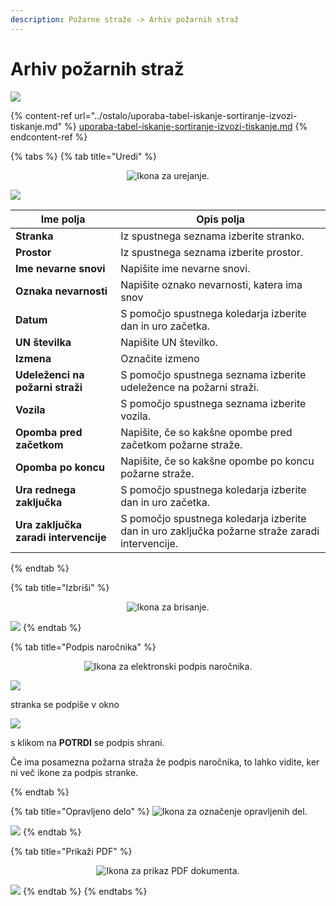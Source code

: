 ```yaml
---
description: Požarne straže -> Arhiv požarnih straž
---
```


# Arhiv požarnih straž

![](<../.gitbook/assets/Pozarne_straze_napovedane_arhiv_pogled (1).PNG>)

{% content-ref url="../ostalo/uporaba-tabel-iskanje-sortiranje-izvozi-tiskanje.md" %}
[uporaba-tabel-iskanje-sortiranje-izvozi-tiskanje.md](../ostalo/uporaba-tabel-iskanje-sortiranje-izvozi-tiskanje.md)
{% endcontent-ref %}

{% tabs %}
{% tab title="Uredi" %}
<div align="center"><img src="../.gitbook/assets/Knjiga_ikona_pisalo (5).png" alt="Ikona za urejanje."></div>

![](../.gitbook/assets/Pozarne_straze_napovedane_uredi.PNG)



| Ime polja                             | Opis polja                                                                                      |
| ------------------------------------- | ----------------------------------------------------------------------------------------------- |
| **Stranka**                           | Iz spustnega seznama izberite stranko.                                                          |
| **Prostor**                           | Iz spustnega seznama izberite prostor.                                                          |
| **Ime nevarne snovi**                 | Napišite ime nevarne snovi.                                                                     |
| **Oznaka nevarnosti**                 | Napišite oznako nevarnosti, katera ima snov                                                     |
| **Datum**                             | S pomočjo spustnega koledarja izberite dan in uro začetka.                                      |
| **UN številka**                       | Napišite UN številko.                                                                           |
| **Izmena**                            | Označite izmeno                                                                                 |
| **Udeleženci na požarni straži**      | S pomočjo spustnega seznama izberite udeležence na požarni straži.                              |
| **Vozila**                            | S pomočjo spustnega seznama izberite vozila.                                                    |
| **Opomba pred začetkom**              | Napišite, če so kakšne opombe pred začetkom požarne straže.                                     |
| **Opomba po koncu**                   | Napišite, če so kakšne opombe po koncu požarne straže.                                          |
| **Ura rednega zaključka**             | S pomočjo spustnega koledarja izberite dan in uro začetka.                                      |
| **Ura zaključka zaradi intervencije** | S pomočjo spustnega koledarja izberite dan in uro zaključka požarne straže zaradi intervencije. |




{% endtab %}

{% tab title="Izbriši" %}
<div align="center"><img src="../.gitbook/assets/Knjiga_ikona_izbris.png" alt="Ikona za brisanje."></div>

![](../.gitbook/assets/Pozarne_straze_napovedane_izbrisi.PNG)
{% endtab %}

{% tab title="Podpis naročnika" %}
<div align="center"><img src="../.gitbook/assets/podpis_ikona.png" alt="Ikona za elektronski podpis naročnika."></div>

![](<../.gitbook/assets/Pozarne_straze_napovedane_podpis_stranke (1).PNG>)

stranka se podpiše v okno

![](../.gitbook/assets/Pozarne_straze_napovedane_podpis_stranke2.PNG)

s klikom na **POTRDI** se podpis shrani.

Če ima posamezna požarna straža že podpis naročnika, to lahko vidite, ker ni več ikone za podpis stranke.

<div align="center"><img src="../.gitbook/assets/podpis_ikona2.png" alt=""></div>
{% endtab %}

{% tab title="Opravljeno delo" %}
![Ikona za označenje opravljenih del.](../.gitbook/assets/Knjiga_ikona_predogled.png)

![](../.gitbook/assets/Pozarne_straze_napovedane_opravljeno_delo.PNG)
{% endtab %}

{% tab title="Prikaži PDF" %}
<div align="center"><img src="../.gitbook/assets/Knjiga_ikona_tisk (1).png" alt="Ikona za prikaz PDF dokumenta."></div>

![](../.gitbook/assets/Pozarne_straze_napovedane_tiskaj.PNG)
{% endtab %}
{% endtabs %}



